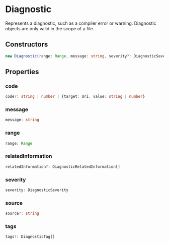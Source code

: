 # Diagnostic

Represents a diagnostic, such as a compiler error or warning. Diagnostic objects are only valid in the scope of a file.

## Constructors

```typescript
new Diagnostic(range: Range, message: string, severity?: DiagnosticSeverity): Diagnostic
```

## Properties

### code

```typescript
code?: string | number | {target: Uri, value: string | number}
```

### message

```typescript
message: string
```

### range

```typescript
range: Range
```

### relatedInformation

```typescript
relatedInformation?: DiagnosticRelatedInformation[]
```

### severity

```typescript
severity: DiagnosticSeverity
```

### source

```typescript
source?: string
```

### tags

```typescript
tags?: DiagnosticTag[]
```

